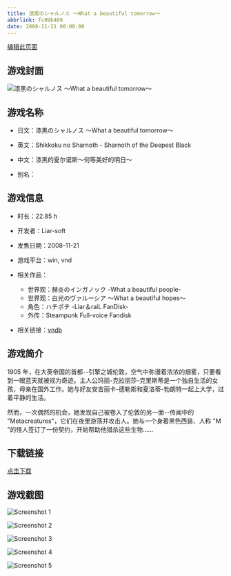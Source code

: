```yaml
---
title: 漆黒のシャルノス ～What a beautiful tomorrow～
abbrlink: fc09b409
date: 2008-11-21 00:00:00
---
```

[编辑此页面](https://github.com/ACG-3/ADV3-source/blob/main/source/_posts/%E6%BC%86%E9%BB%92%E3%81%AE%E3%82%B7%E3%83%A3%E3%83%AB%E3%83%8E%E3%82%B9%20%EF%BD%9EWhat%20a%20beautiful%20tomorrow%EF%BD%9E.md)

## 游戏封面

![漆黒のシャルノス ～What a beautiful tomorrow～](https://pan.timero.xyz/d/onedrive/img_lib_001/%E6%BC%86%E9%BB%92%E3%81%AE%E3%82%B7%E3%83%A3%E3%83%AB%E3%83%8E%E3%82%B9%20%EF%BD%9EWhat%20a%20beautiful%20tomorrow%EF%BD%9E_cover.avif)


## 游戏名称

- 日文：漆黒のシャルノス ～What a beautiful tomorrow～
- 英文：Shikkoku no Sharnoth - Sharnoth of the Deepest Black
- 中文：漆黑的夏尔诺斯～何等美好的明日～

- 别名：


## 游戏信息

- 时长：22.85 h
- 开发者：Liar-soft
- 发售日期：2008-11-21
- 游戏平台：win, vnd
- 相关作品：
   - 世界观：赫炎のインガノック -What a beautiful people-
   - 世界观：白光のヴァルーシア ～What a beautiful hopes～
   - 角色：ハチポチ -Liar＆raiL FanDisk-
   - 外传：Steampunk Full-voice Fandisk

- 相关链接：[vndb](https://vndb.org/v1027)


## 游戏简介

1905 年，在大英帝国的首都--引擎之城伦敦，空气中弥漫着浓浓的烟雾，只要看到一眼蓝天就被视为奇迹。主人公玛丽-克拉丽莎-克里斯蒂是一个独自生活的女孩，母亲在国外工作。她与好友安吉丽卡-德勒斯和夏洛蒂-勃朗特一起上大学，过着平静的生活。

然而，一次偶然的机会，她发现自己被卷入了伦敦的另一面--传闻中的 "Metacreatures"，它们在夜里游荡并攻击人。她与一个身着黑色西装、人称 "M "的怪人签订了一份契约，开始帮助他猎杀这些生物......


## 下载链接

[点击下载](https://pan.timero.xyz/onedrive/adv_lib_001/%E6%BC%86%E9%BB%92%E3%81%AE%E3%82%B7%E3%83%A3%E3%83%AB%E3%83%8E%E3%82%B9%20%EF%BD%9EWhat%20a%20beautiful%20tomorrow%EF%BD%9E)


## 游戏截图


![Screenshot 1](https://pan.timero.xyz/d/onedrive/img_lib_001/%E6%BC%86%E9%BB%92%E3%81%AE%E3%82%B7%E3%83%A3%E3%83%AB%E3%83%8E%E3%82%B9%20%EF%BD%9EWhat%20a%20beautiful%20tomorrow%EF%BD%9E_Screenshot_1.avif)

![Screenshot 2](https://pan.timero.xyz/d/onedrive/img_lib_001/%E6%BC%86%E9%BB%92%E3%81%AE%E3%82%B7%E3%83%A3%E3%83%AB%E3%83%8E%E3%82%B9%20%EF%BD%9EWhat%20a%20beautiful%20tomorrow%EF%BD%9E_Screenshot_2.avif)

![Screenshot 3](https://pan.timero.xyz/d/onedrive/img_lib_001/%E6%BC%86%E9%BB%92%E3%81%AE%E3%82%B7%E3%83%A3%E3%83%AB%E3%83%8E%E3%82%B9%20%EF%BD%9EWhat%20a%20beautiful%20tomorrow%EF%BD%9E_Screenshot_3.avif)

![Screenshot 4](https://pan.timero.xyz/d/onedrive/img_lib_001/%E6%BC%86%E9%BB%92%E3%81%AE%E3%82%B7%E3%83%A3%E3%83%AB%E3%83%8E%E3%82%B9%20%EF%BD%9EWhat%20a%20beautiful%20tomorrow%EF%BD%9E_Screenshot_4.avif)

![Screenshot 5](https://pan.timero.xyz/d/onedrive/img_lib_001/%E6%BC%86%E9%BB%92%E3%81%AE%E3%82%B7%E3%83%A3%E3%83%AB%E3%83%8E%E3%82%B9%20%EF%BD%9EWhat%20a%20beautiful%20tomorrow%EF%BD%9E_Screenshot_5.avif)

